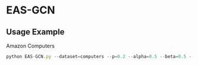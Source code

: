 # EAS-GCN
## Usage Example
Amazon Computers
```javascript 
python EAS-GCN.py --dataset=computers --p=0.2 --alpha=0.5 --beta=0.5 --lr=0.005 --weight_decay=0.005 --dropout_rate=0.8 --n_enc_1=100 --n_dec_1=100 --n_hidden=20 --epochs=300 --early_stopping=50 --runs=10
```
